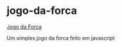 # jogo-da-forca

[Jogo da Forca](https://antuneslv.github.io/jogo-da-forca/index.html#)

 Um simples jogo da forca feito em javascript
